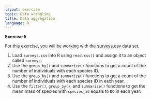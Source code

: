 ```yaml
---
layout: exercise
topic: Data wrangling
title: Data aggregation
language: R
---
```


**Exercise 5**

<!-- https://github.com/datacarpentry/semester-biology/blob/main/exercises/Portal-data-aggregation-R.md -->

For this exercise, you will be working with the [surveys.csv](https://ndownloader.figshare.com/files/2292172) data set.

1. Load `surveys.csv` into R using `read.csv()` and assign it to an object called `surveys`.
1. Use the `group_by()` and `summarize()` functions to get a count of the number
   of individuals with each species ID.
2. Use the `group_by()` and `summarize()` functions to get a count of the number
   of individuals with each species ID in each year.
3. Use the `filter()`, `group_by()`, and `summarize()` functions to get the mean
   mass of species with `species_id` equals to `DO` in each year.
